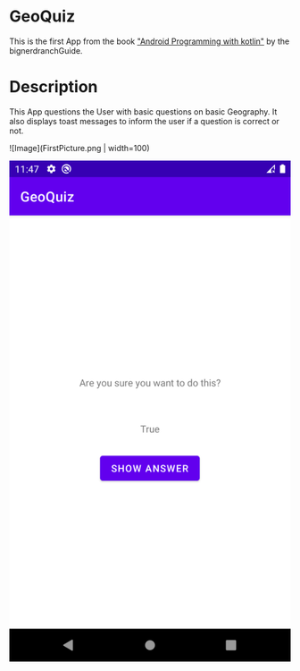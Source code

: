 # GeoQuiz

This is the first App from the book ["Android Programming with kotlin"](https://bignerdranch.com/books/) 
by the bignerdranchGuide.

# Description

This App questions the User with basic questions on basic Geography. It
also displays toast messages to inform the user if a question is correct or not.

![Image](FirstPicture.png | width=100)

![Image](SecondPicture.png)
